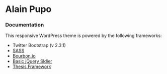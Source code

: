# Alain Pupo

### Documentation
This responsive WordPress theme is powered by the following frameworks:
* Twitter Bootstrap (v 2.3.1)
* [SASS](http://sass-lang.com)
* [Bourbon.io](http://bourbon.io)
* [Basic jQuery Sldier](http://www.basic-slider.com/)
* [Thesis Framework](http://diythemes.com/)
